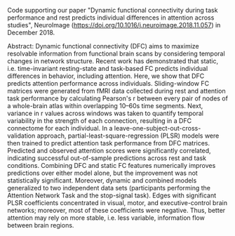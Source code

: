 Code supporting our paper "Dynamic functional connectivity during task performance and rest predicts individual differences in attention 
across studies", NeuroImage (https://doi.org/10.1016/j.neuroimage.2018.11.057) in December 2018.

Abstract:
Dynamic functional connectivity (DFC) aims to maximize resolvable information from functional brain scans by considering temporal changes in network structure. Recent work has demonstrated that static, i.e. time-invariant resting-state and task-based FC predicts individual differences in behavior, including attention. Here, we show that DFC predicts attention performance across individuals. Sliding-window FC matrices were generated from fMRI data collected during rest and attention task performance by calculating Pearson's r between every pair of nodes of a whole-brain atlas within overlapping 10–60s time segments. Next, variance in r values across windows was taken to quantify temporal variability in the strength of each connection, resulting in a DFC connectome for each individual. In a leave-one-subject-out-cross-validation approach, partial-least-square-regression (PLSR) models were then trained to predict attention task performance from DFC matrices. Predicted and observed attention scores were significantly correlated, indicating successful out-of-sample predictions across rest and task conditions. Combining DFC and static FC features numerically improves predictions over either model alone, but the improvement was not statistically significant. Moreover, dynamic and combined models generalized to two independent data sets (participants performing the Attention Network Task and the stop-signal task). Edges with significant PLSR coefficients concentrated in visual, motor, and executive-control brain networks; moreover, most of these coefficients were negative. Thus, better attention may rely on more stable, i.e. less variable, information flow between brain regions.

